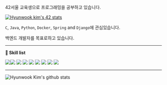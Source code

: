 42서울 교육생으로 프로그래밍을 공부하고 있습니다.

[![Hyunwook kim's 42 stats](https://badge42.herokuapp.com/api/stats/hyukim?privacyEmail=true)](https://github.com/JaeSeoKim/badge42)

`C`, `Java`, `Python`,  `Docker`, `Spring` and `Django`에 관심있습니다.

백엔드 개발자를 목표로하고 있습니다.

---

**👷 Skill list**

<img src="https://img.shields.io/badge/python%20-%2314354C.svg?&style=for-the-badge&logo=python&logoColor=white"/><img src="https://img.shields.io/badge/java-%23323330.svg?&style=for-the-badge&logo=java"/>  <img src="https://img.shields.io/badge/c%20-%2300599C.svg?&style=for-the-badge&logo=c&logoColor=white"/> <img src="https://img.shields.io/badge/android-%.svg?&style=for-the-badge&logo=android&logoColor=white"/> <img src="https://img.shields.io/badge/markdown-%23000000.svg?&style=for-the-badge&logo=markdown&logoColor=white"/> <img src="https://img.shields.io/badge/django%20-%23121011.svg?&style=for-the-badge&logo=django&logoColor=white"/> <img src="https://img.shields.io/badge/spring%20-%2320232a.svg?&style=for-the-badge&logo=spring"/> <img src="https://img.shields.io/badge/github%20-%23121011.svg?&style=for-the-badge&logo=github&logoColor=white"/> <img src="https://img.shields.io/badge/docker%20-%230db7ed.svg?&style=for-the-badge&logo=docker&logoColor=white"/>

---

![Hyunwook Kim's github stats](https://github-readme-stats.vercel.app/api?username=davkim1030&bg_color=ca3333,86a8e7,91eac9&title_color=fff&text_color=fff)
